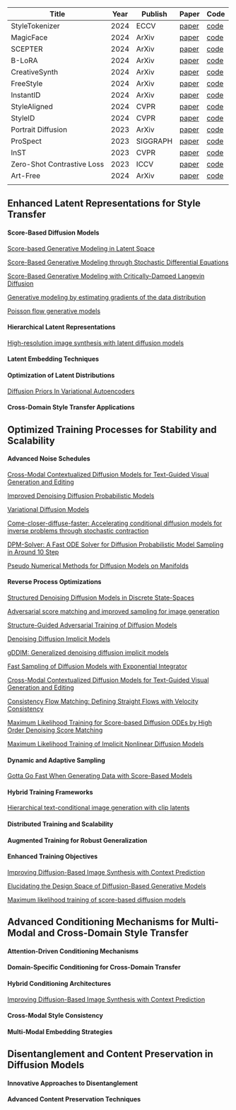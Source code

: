 
| Title                      | Year | Publish  | Paper                                         | Code                                                    |
| -------------------------- | ---- | -------- | --------------------------------------------- | ------------------------------------------------------- |
| StyleTokenizer             | 2024 | ECCV     | [paper](https://arxiv.org/pdf/2409.02543)     | [code](https://github.com/alipay/style-tokenizer)       |
| MagicFace                  | 2024 | ArXiv    | [paper](https://arxiv.org/pdf/2408.07433)     | [code](https://github.com/CodeGoat24/MagicFace)         |
| SCEPTER                    | 2024 | ArXiv    | [paper](https://arxiv.org/pdf/2404.12154)     | [code](https://github.com/modelscope/scepter)           |
| B-LoRA                     | 2024 | ArXiv    | [paper](https://arxiv.org/pdf/2403.14572)     | [code](https://github.com/yardenfren1996/B-LoRA)        |
| CreativeSynth              | 2024 | ArXiv    | [paper](https://arxiv.org/pdf/2401.14066)     | [code](https://github.com/haha-lisa/CreativeSynth)      |
| FreeStyle                  | 2024 | ArXiv    | [paper](https://arxiv.org/pdf/2401.15636)     | [code](https://github.com/FreeStyleFreeLunch/FreeStyle) |
| InstantID                  | 2024 | ArXiv    | [paper](https://arxiv.org/pdf/2401.07519)     | [code](https://github.com/InstantID/InstantID)          |
| StyleAligned               | 2024 | CVPR     | [paper](https://arxiv.org/pdf/2312.02133)     | [code](https://github.com/google/style-aligned)         |
| StyleID                    | 2024 | CVPR     | [paper](https://arxiv.org/pdf/2312.09008)     | [code](https://github.com/jiwoogit/StyleID)             |
| Portrait Diffusion         | 2023 | ArXiv    | [paper](https://arxiv.org/pdf/2312.02212)     | [code](https://github.com/liujin112/PortraitDiffusion)  |
| ProSpect                   | 2023 | SIGGRAPH | [paper](https://arxiv.org/pdf/2305.16225)     | [code](https://github.com/zyxElsa/ProSpect)             |
| InST                       | 2023 | CVPR     | [paper](https://arxiv.org/pdf/2211.13203)     | [code](https://github.com/zyxElsa/InST)                 |
| Zero-Shot Contrastive Loss | 2023 | ICCV     | [paper](https://arxiv.org/pdf/2303.08622.pdf) | [code](https://github.com/YSerin/ZeCon)                 |
| Art-Free                   | 2024 | ArXiv    | [paper](https://arxiv.org/abs/2412.00176)     | [code](https://github.com/rhfeiyang/art-free-diffusion) |
|                            |      |          |                                               |                                                         |








## **Enhanced Latent Representations for Style Transfer**



#### **Score-Based Diffusion Models**

[Score-based Generative Modeling in Latent Space](https://proceedings.neurips.cc/paper/2021/hash/5dca4c6b9e244d24a30b4c45601d9720-Abstract.html)

[Score-Based Generative Modeling through Stochastic Differential Equations](https://openreview.net/forum?id=PxTIG12RRHS)

[Score-Based Generative Modeling with Critically-Damped Langevin Diffusion](https://openreview.net/forum?id=CzceR82CYc)

[Generative modeling by estimating gradients of the data distribution](https://proceedings.neurips.cc/paper/2019/hash/3001ef257407d5a371a96dcd947c7d93-Abstract.html)

[Poisson flow generative models](https://openreview.net/pdf?id=voV_TRqcWh)

#### **Hierarchical Latent Representations**

[High-resolution image synthesis with latent diffusion models](https://openaccess.thecvf.com/content/CVPR2022/html/Rombach_High-Resolution_Image_Synthesis_With_Latent_Diffusion_Models_CVPR_2022_paper.html)

#### **Latent Embedding Techniques**



#### **Optimization of Latent Distributions**

[Diffusion Priors In Variational Autoencoders](https://orbi.uliege.be/handle/2268/262334)

#### **Cross-Domain Style Transfer Applications**


## **Optimized Training Processes for Stability and Scalability**


#### **Advanced Noise Schedules**

[Cross-Modal Contextualized Diffusion Models for Text-Guided Visual Generation and Editing](https://openreview.net/forum?id=nFMS6wF2xq)

[Improved Denoising Diffusion Probabilistic Models](https://proceedings.mlr.press/v139/nichol21a.html)

[Variational Diffusion Models](https://proceedings.neurips.cc/paper/2021/hash/b578f2a52a0229873fefc2a4b06377fa-Abstract.html)

[Come-closer-diffuse-faster: Accelerating conditional diffusion models for inverse problems through stochastic contraction](https://openaccess.thecvf.com/content/CVPR2022/html/Chung_Come-Closer-Diffuse-Faster_Accelerating_Conditional_Diffusion_Models_for_Inverse_Problems_Through_Stochastic_CVPR_2022_paper.html)

[DPM-Solver: A Fast ODE Solver for Diffusion Probabilistic Model Sampling in Around 10 Step](https://arxiv.org/abs/2206.00927)

[Pseudo Numerical Methods for Diffusion Models on Manifolds](https://openreview.net/forum?id=PlKWVd2yBkY)

#### **Reverse Process Optimizations**

[Structured Denoising Diffusion Models in Discrete State-Spaces](https://proceedings.neurips.cc/paper/2021/hash/958c530554f78bcd8e97125b70e6973d-Abstract.html)

[Adversarial score matching and improved sampling for image generation](https://openreview.net/forum?id=eLfqMl3z3lq)

[Structure-Guided Adversarial Training of Diffusion Models](https://arxiv.org/abs/2402.17563)

[Denoising Diffusion Implicit Models](https://openreview.net/forum?id=St1giarCHLP)

[gDDIM: Generalized denoising diffusion implicit models](https://arxiv.org/abs/2206.05564)

[Fast Sampling of Diffusion Models with Exponential Integrator](https://arxiv.org/abs/2204.13902)

[Cross-Modal Contextualized Diffusion Models for Text-Guided Visual Generation and Editing](https://openreview.net/forum?id=nFMS6wF2xq)

[Consistency Flow Matching: Defining Straight Flows with Velocity Consistency](https://arxiv.org/abs/2407.02398v1)

[Maximum Likelihood Training for Score-based Diffusion ODEs by High Order Denoising Score Matching](https://proceedings.mlr.press/v162/lu22f.html)

[Maximum Likelihood Training of Implicit Nonlinear Diffusion Models](https://openreview.net/forum?id=TQn44YPuOR2)

#### **Dynamic and Adaptive Sampling**

[Gotta Go Fast When Generating Data with Score-Based Models](https://arxiv.org/abs/2105.14080)

#### **Hybrid Training Frameworks**

[Hierarchical text-conditional image generation with clip latents](https://arxiv.org/abs/2204.06125)

#### **Distributed Training and Scalability**



#### **Augmented Training for Robust Generalization**



#### **Enhanced Training Objectives**

[Improving Diffusion-Based Image Synthesis with Context Prediction](https://openreview.net/forum?id=wRhLd65bDt)

[Elucidating the Design Space of Diffusion-Based Generative Models](https://arxiv.org/abs/2206.00364)

[Maximum likelihood training of score-based diffusion models](https://proceedings.neurips.cc/paper/2021/hash/0a9fdbb17feb6ccb7ec405cfb85222c4-Abstract.html)
## **Advanced Conditioning Mechanisms for Multi-Modal and Cross-Domain Style Transfer**



#### Attention-Driven Conditioning Mechanisms



#### Domain-Specific Conditioning for Cross-Domain Transfer



#### Hybrid Conditioning Architectures

[Improving Diffusion-Based Image Synthesis with Context Prediction](https://openreview.net/forum?id=wRhLd65bDt)

#### Cross-Modal Style Consistency



#### **Multi-Modal Embedding Strategies**



## **Disentanglement and Content Preservation in Diffusion Models**


#### **Innovative Approaches to Disentanglement**



#### **Advanced Content Preservation Techniques**































	